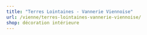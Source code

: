 ```yaml
---
title: "Terres Lointaines - Vannerie Viennoise"
url: /vienne/terres-lointaines-vannerie-viennoise/
shop: décoration intérieure
---
```

